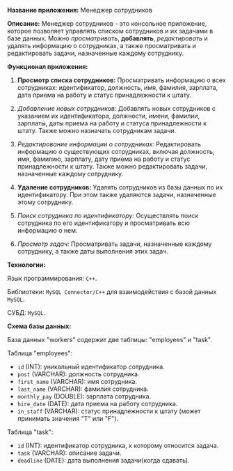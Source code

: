 **Название приложения:** Менеджер сотрудников

**Описание:** Менеджер сотрудников - это консольное приложение, которое позволяет управлять списком сотрудников и их задачами в базе данных. Можно *просматривать*, **добавлять**, _редактировать_ и удалять информацию о сотрудниках, а также просматривать и редактировать задачи, назначенные каждому сотруднику.

**Функционал приложения:**

1. **Просмотр списка сотрудников:** Просматривать информацию о всех сотрудниках: идентификатор, должность, имя, фамилия, зарплата, дата приема на работу и статус принадлежности к штату.

2. *Добавление новых сотрудников:* Добавлять новых сотрудников с указанием их идентификатора, должности, имени, фамилии, зарплаты, даты приема на работу и статуса принадлежности к штату. Также можно назначать сотрудникам задачи.

3. _Редактирование информации о сотрудниках:_ Редактировать информацию о существующих сотрудниках, включая должность, имя, фамилию, зарплату, дату приема на работу и статус принадлежности к штату. Также можно редактировать задачи, назначенные каждому сотруднику.

4. **Удаление сотрудников:** Удалять сотрудников из базы данных по их идентификатору. При этом также удаляются задачи, назначенные этому сотруднику.

5. *Поиск сотрудника по идентификатору:* Осуществлять поиск сотрудника по его идентификатору и просматривать всю информацию о нем.

6. _Просмотр задач:_ Просматривать задачи, назначенные каждому сотруднику, а также даты выполнения этих задач.

**Технологии:**

Язык программирования: `C++`.

Библиотеки: `MySQL Connector/C++` для взаимодействия с базой данных `MySQL`.

СУБД: `MySQL`.

**Схема базы данных:**

База данных "workers" содержит две таблицы: "employees" и "task".

Таблица "employees":

- `id` (INT): уникальный идентификатор сотрудника.
- `post` (VARCHAR): должность сотрудника.
- `first_name` (VARCHAR): имя сотрудника.
- `last_name` (VARCHAR): фамилия сотрудника.
- `monthly_pay` (DOUBLE): зарплата сотрудника.
- `hire_date` (DATE): дата приема на работу сотрудника.
- `in_staff` (VARCHAR): статус принадлежности к штату (может принимать значения "T" или "F").

Таблица "task":

- `id` (INT): идентификатор сотрудника, к которому относится задача.
- `task` (VARCHAR): описание задачи.
- `deadline` (DATE): дата выполнения задачи(когда сдавать).

